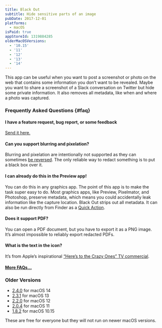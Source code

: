 ```yaml
---
title: Black Out
subtitle: Hide sensitive parts of an image
pubDate: 2017-12-01
platforms:
  - macOS
isPaid: true
appStoreId: 1319884285
olderMacOSVersions:
  - '10.15'
  - '11'
  - '12'
  - '13'
  - '14'
---
```


This app can be useful when you want to post a screenshot or photo on the web that contains some information you don’t want to be revealed. Maybe you want to share a screenshot of a Slack conversation on Twitter but hide some private information. It also removes all metadata, like when and where a photo was captured.

### Frequently Asked Questions {#faq}

#### I have a feature request, bug report, or some feedback

[Send it here.](https://sindresorhus.com/feedback?product=Black%20Out%20One&referrer=Website-FAQ)

#### Can you support blurring and pixelation?

Blurring and pixelation are intentionally not supported as they can sometimes [be reversed](https://dheera.net/projects/blur). The only reliable way to redact something is to put a black box over it.

#### I can already do this in the Preview app!

You can do this in any graphics app. The point of this app is to make the task super easy to do. Most graphics apps, like Preview, Pixelmator, and Photoshop, preserve metadata, which means you could accidentally leak information like the capture location. Black Out strips out all metadata. It can also be run directly from Finder as a [Quick Action](https://support.apple.com/guide/mac-help/mchl97ff9142/mac).

#### Does it support PDF?

You can open a PDF document, but you have to export it as a PNG image. It’s almost impossible to reliably export redacted PDFs.

#### What is the text in the icon?

It’s from Apple’s inspirational [“Here’s to the Crazy Ones” TV commercial](https://www.youtube.com/watch?v=-z4NS2zdrZc).

#### [More FAQs…](/apps/faq)

### Older Versions

- [2.4.0](https://github.com/user-attachments/files/18210600/Black.Out.2.4.0.-.macOS.14.zip) for macOS 14
- [2.3.1](https://github.com/sindresorhus/meta/files/13923936/Black.Out.2.3.1.-.macOS.13.zip) for macOS 13
- [2.2.0](https://github.com/sindresorhus/meta/files/10773680/Black.Out.2.2.0.-.macOS.12.zip) for macOS 12
- [2.0.4](https://github.com/sindresorhus/meta/files/8759655/Black.Out.2.0.4.-.macOS.11.zip) for macOS 11
- [1.8.2](https://github.com/sindresorhus/meta/files/7454156/Black.Out.1.8.2.-.macOS.10.15.zip) for macOS 10.15

These are free for everyone but they will not run on newer macOS versions.
